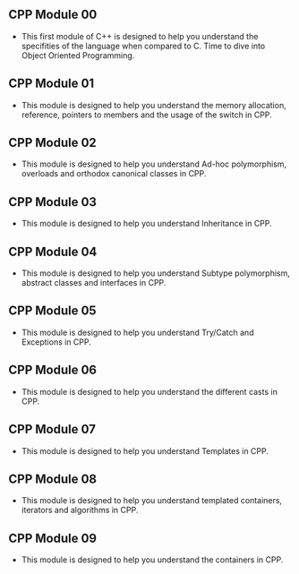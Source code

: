 ## CPP Module 00

- This first module of C++ is designed to help you understand the specifities of the language when compared to C. Time to dive into Object Oriented Programming.

## CPP Module 01

- This module is designed to help you understand the memory allocation, reference, pointers to members and the usage of the switch in CPP.

## CPP Module 02

- This module is designed to help you understand Ad-hoc polymorphism, overloads and orthodox canonical classes in CPP.

## CPP Module 03

- This module is designed to help you understand Inheritance in CPP.

## CPP Module 04

- This module is designed to help you understand Subtype polymorphism, abstract classes and interfaces in CPP.

## CPP Module 05

- This module is designed to help you understand Try/Catch and Exceptions in CPP.

## CPP Module 06

- This module is designed to help you understand the different casts in CPP.

## CPP Module 07

- This module is designed to help you understand Templates in CPP.

## CPP Module 08

- This module is designed to help you understand templated containers, iterators and algorithms in CPP.

## CPP Module 09

- This module is designed to help you understand the containers in CPP.
